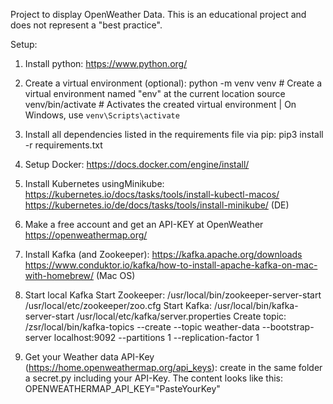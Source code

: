 Project to display OpenWeather Data. This is an educational project and does not represent a "best practice".

Setup:

1. Install python:
     https://www.python.org/

2. Create a virtual environment (optional):
     python -m venv venv      # Create a virtual environment named "env" at the current location
     source venv/bin/activate  # Activates the created virtual environment | On Windows, use `venv\Scripts\activate`

3. Install all dependencies listed in the requirements file via pip:
     pip3 install -r requirements.txt

4. Setup Docker:
     https://docs.docker.com/engine/install/
   
5. Install Kubernetes usingMinikube:
     https://kubernetes.io/docs/tasks/tools/install-kubectl-macos/
     https://kubernetes.io/de/docs/tasks/tools/install-minikube/ (DE)

6. Make a free account and get an API-KEY at OpenWeather
     https://openweathermap.org/

7. Install Kafka (and Zookeeper):
   https://kafka.apache.org/downloads
   https://www.conduktor.io/kafka/how-to-install-apache-kafka-on-mac-with-homebrew/ (Mac OS)
   
8. Start local Kafka
   Start Zookeeper: /usr/local/bin/zookeeper-server-start /usr/local/etc/zookeeper/zoo.cfg
   Start Kafka: /usr/local/bin/kafka-server-start /usr/local/etc/kafka/server.properties
   Create topic: /zsr/local/bin/kafka-topics --create --topic weather-data --bootstrap-server localhost:9092 --partitions 1 --replication-factor 1

9. Get your Weather data API-Key (https://home.openweathermap.org/api_keys):
     create in the same folder a secret.py including your API-Key. The content looks like this: OPENWEATHERMAP_API_KEY="PasteYourKey"

